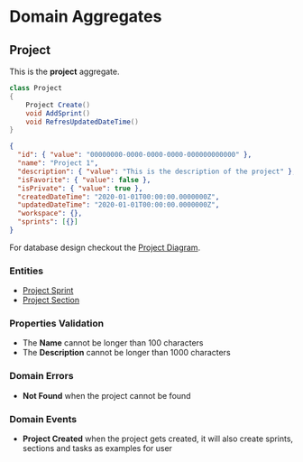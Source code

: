 # Domain Aggregates

## Project

This is the **project** aggregate.

```csharp
class Project
{
    Project Create()
    void AddSprint()
    void RefresUpdatedDateTime()
}
```

```json
{
  "id": { "value": "00000000-0000-0000-0000-000000000000" },
  "name": "Project 1",
  "description": { "value": "This is the description of the project" },
  "isFavorite": { "value": false },
  "isPrivate": { "value": true },
  "createdDateTime": "2020-01-01T00:00:00.0000000Z",
  "updatedDateTime": "2020-01-01T00:00:00.0000000Z",
  "workspace": {},
  "sprints": [{}]
}
```

For database design checkout the [Project Diagram](../diagrams/aggregates/Diagram.Project.md).

### Entities

- [Project Sprint](../entities/project/Entity.ProjectSprint.md)
- [Project Section](../entities/project/Entity.ProjectSection.md)

### Properties Validation

- The **Name** cannot be longer than 100 characters
- The **Description** cannot be longer than 1000 characters

### Domain Errors

- **Not Found** when the project cannot be found

### Domain Events
- **Project Created** when the project gets created, it will also create sprints, sections and tasks as examples for user 

